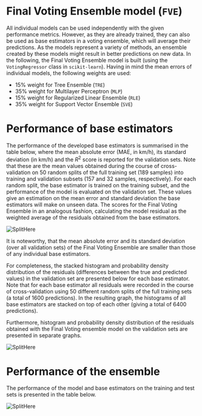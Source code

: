 # Final Voting Ensemble model (`FVE`)

All individual models can be used independently with the given performance metrics. 
However, as they are already trained, they can also be used as base estimators in a voting ensemble, which will average 
their predictions. 
As the models represent a variety of methods, an ensemble created by these models might result in better predictions on new data. In the following, the Final Voting Ensemble model is built (using the `VotingRegressor` class in `scikit-learn`). 
Having in mind the mean errors of individual models, the following weights are used:

* 15% weight for Tree Ensemble (`TRE`)
* 35% weight for Multilayer Perceptron (`MLP`)
* 15% weight for Regularized Linear Ensemble (`RLE`)
* 35% weight for Support Vector Ensemble (`SVE`)


# Performance of base estimators

The performance of the developed base estimators is summarised in the table below, where the mean absolute error (MAE, in km/h), its standard deviation (in km/h) and the $R^2$ score is reported for the validation sets. Note that these are the mean values obtained during the course of cross-validation on 50 random splits of the full training set (189 samples) into training and validation subsets (157 and 32 samples, respectively). For each random split, the base estimator is trained on the training subset, and the performance of the model is evaluated on the validation set. 
These values give an estimation on the mean error and standard deviation the base estimators will make on unseen data. 
The scores for the Final Voting Ensemble in an analogous fashion, calculating the model residual as the weighted average of the residuals obtained from the base estimators.
 
![SplitHere]()

It is noteworthy, that the mean absolute error and its standard deviation (over all validation sets) of the Final Voting Ensemble are smaller than those of any individual base estimators.

For completeness, the stacked histogram and probability density distribution of the residuals (differences between the true and predicted values) in the validation set are presented below for each base estimator. Note that for each base estimator all residuals were recorded in the course of cross-validation using 50 different random splits of the full training sets (a total of 1600 predictions). In the resulting graph, the histograms of all base estimators are stacked on top of each other (giving a total of 6400 predictions).

Furthermore, histogram and probability density distribution of the residuals obtained with the Final Voting ensemble model on the validation sets are presented in separate graphs.


![SplitHere]()

# Performance of the ensemble

The performance of the model and base estimators on the training and test sets is presented in the table below.

![SplitHere]()